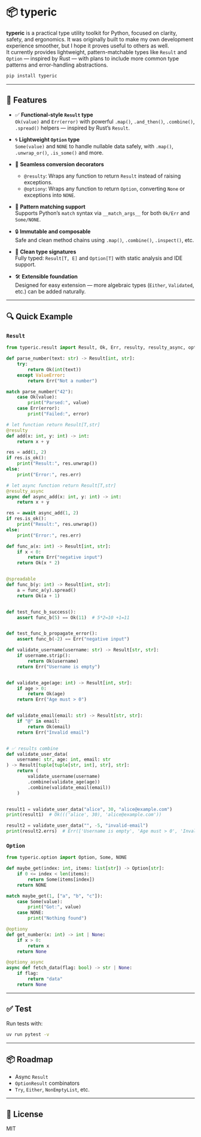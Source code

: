 # 📦 typeric

**typeric** is a practical type utility toolkit for Python, focused on clarity, safety, and ergonomics. It was originally built to make my own development experience smoother, but I hope it proves useful to others as well.  
It currently provides lightweight, pattern-matchable types like `Result` and `Option` — inspired by Rust — with plans to include more common type patterns and error-handling abstractions.

```bash
pip install typeric
```

---

## 🚀 Features

- ✅ **Functional-style `Result` type**  
  `Ok(value)` and `Err(error)` with powerful `.map()`, `.and_then()`, `.combine()`, `.spread()` helpers — inspired by Rust’s `Result`.

- 🌀 **Lightweight `Option` type**  
  `Some(value)` and `NONE` to handle nullable data safely, with `.map()`, `.unwrap_or()`, `.is_some()` and more.

- 🔁 **Seamless conversion decorators**  
  - `@resulty`: Wraps any function to return `Result` instead of raising exceptions.  
  - `@optiony`: Wraps any function to return `Option`, converting `None` or exceptions into `NONE`.

- 🧩 **Pattern matching support**  
  Supports Python’s `match` syntax via `__match_args__` for both `Ok/Err` and `Some/NONE`.

- 🔒 **Immutable and composable**  
  Safe and clean method chains using `.map()`, `.combine()`, `.inspect()`, etc.

- 🔧 **Clean type signatures**  
  Fully typed: `Result[T, E]` and `Option[T]` with static analysis and IDE support.

- 🛠️ **Extensible foundation**  
  Designed for easy extension — more algebraic types (`Either`, `Validated`, etc.) can be added naturally.

---

## 🔍 Quick Example


### `Result`

```python
from typeric.result import Result, Ok, Err, resulty, resulty_async, optiony, optiony_async

def parse_number(text: str) -> Result[int, str]:
    try:
        return Ok(int(text))
    except ValueError:
        return Err("Not a number")

match parse_number("42"):
    case Ok(value):
        print("Parsed:", value)
    case Err(error):
        print("Failed:", error)

# let function return Result[T,str]
@resulty
def add(x: int, y: int) -> int:
    return x + y

res = add(1, 2)
if res.is_ok():
    print("Result:", res.unwrap())
else:
    print("Error:", res.err)

# let async function return Result[T,str]
@resulty_async
async def async_add(x: int, y: int) -> int:
    return x + y

res = await async_add(1, 2)
if res.is_ok():
    print("Result:", res.unwrap())
else:
    print("Error:", res.err)

def func_a(x: int) -> Result[int, str]:
    if x < 0:
        return Err("negative input")
    return Ok(x * 2)


@spreadable
def func_b(y: int) -> Result[int, str]:
    a = func_a(y).spread()
    return Ok(a + 1)


def test_func_b_success():
    assert func_b(5) == Ok(11)  # 5*2=10 +1=11


def test_func_b_propagate_error():
    assert func_b(-2) == Err("negative input")

def validate_username(username: str) -> Result[str, str]:
    if username.strip():
        return Ok(username)
    return Err("Username is empty")


def validate_age(age: int) -> Result[int, str]:
    if age > 0:
        return Ok(age)
    return Err("Age must > 0")


def validate_email(email: str) -> Result[str, str]:
    if "@" in email:
        return Ok(email)
    return Err("Invalid email")


# ✅ results combine
def validate_user_data(
    username: str, age: int, email: str
) -> Result[tuple[tuple[str, int], str], str]:
    return (
        validate_username(username)
        .combine(validate_age(age))
        .combine(validate_email(email))
    )


result1 = validate_user_data("alice", 30, "alice@example.com")
print(result1)  # Ok((('alice', 30), 'alice@example.com'))

result2 = validate_user_data("", -5, "invalid-email")
print(result2.errs)  # Err(['Username is empty', 'Age must > 0', 'Invalid email'])
```

### `Option`

```python
from typeric.option import Option, Some, NONE

def maybe_get(index: int, items: list[str]) -> Option[str]:
    if 0 <= index < len(items):
        return Some(items[index])
    return NONE

match maybe_get(1, ["a", "b", "c"]):
    case Some(value):
        print("Got:", value)
    case NONE:
        print("Nothing found")

@optiony
def get_number(x: int) -> int | None:
    if x > 0:
        return x
    return None

@optiony_async
async def fetch_data(flag: bool) -> str | None:
    if flag:
        return "data"
    return None
```

---

## ✅ Test


Run tests with:

```bash
uv run pytest -v
```

---

## 📦 Roadmap

- Async `Result`
- `OptionResult` combinators
- `Try`, `Either`, `NonEmptyList`, etc.
---

## 📄 License

MIT

